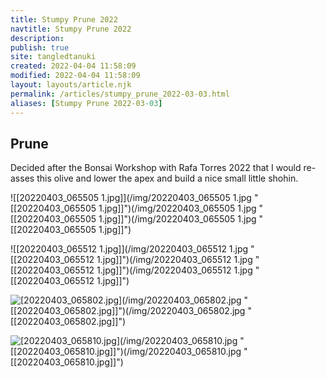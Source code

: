```yaml
---
title: Stumpy Prune 2022
navtitle: Stumpy Prune 2022
description: 
publish: true
site: tangledtanuki
created: 2022-04-04 11:58:09
modified: 2022-04-04 11:58:09
layout: layouts/article.njk
permalink: /articles/stumpy_prune_2022-03-03.html
aliases: [Stumpy Prune 2022-03-03]
---
```


## Prune

Decided after the Bonsai Workshop with Rafa Torres 2022 that I would re-asses this olive and lower the apex and build a nice small little shohin.

![[20220403_065505 1.jpg]](/img/20220403_065505 1.jpg "[[20220403_065505 1.jpg]]")(/img/20220403_065505 1.jpg "[[20220403_065505 1.jpg]]")(/img/20220403_065505 1.jpg "[[20220403_065505 1.jpg]]")

![[20220403_065512 1.jpg]](/img/20220403_065512 1.jpg "[[20220403_065512 1.jpg]]")(/img/20220403_065512 1.jpg "[[20220403_065512 1.jpg]]")(/img/20220403_065512 1.jpg "[[20220403_065512 1.jpg]]")

![[20220403_065802.jpg]](/img/20220403_065802.jpg "[[20220403_065802.jpg]]")(/img/20220403_065802.jpg "[[20220403_065802.jpg]]")(/img/20220403_065802.jpg "[[20220403_065802.jpg]]")

![[20220403_065810.jpg]](/img/20220403_065810.jpg "[[20220403_065810.jpg]]")(/img/20220403_065810.jpg "[[20220403_065810.jpg]]")(/img/20220403_065810.jpg "[[20220403_065810.jpg]]")